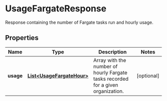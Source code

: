 

# UsageFargateResponse

Response containing the number of Fargate tasks run and hourly usage.
## Properties

Name | Type | Description | Notes
------------ | ------------- | ------------- | -------------
**usage** | [**List&lt;UsageFargateHour&gt;**](UsageFargateHour.md) | Array with the number of hourly Fargate tasks recorded for a given organization. |  [optional]




